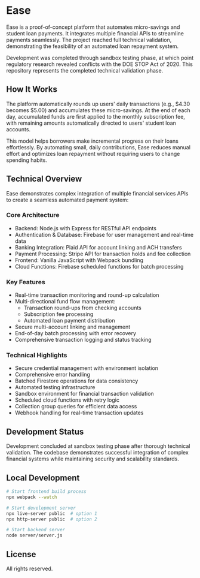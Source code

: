 # Ease

Ease is a proof-of-concept platform that automates micro-savings and student loan payments. It integrates multiple financial APIs to streamline payments seamlessly. The project reached full technical validation, demonstrating the feasibility of an automated loan repayment system.

Development was completed through sandbox testing phase, at which point regulatory research revealed conflicts with the DOE STOP Act of 2020. This repository represents the completed technical validation phase.

## How It Works
The platform automatically rounds up users' daily transactions (e.g., $4.30 becomes $5.00) and accumulates these micro-savings. At the end of each day, accumulated funds are first applied to the monthly subscription fee, with remaining amounts automatically directed to users' student loan accounts.

This model helps borrowers make incremental progress on their loans effortlessly. By automating small, daily contributions, Ease reduces manual effort and optimizes loan repayment without requiring users to change spending habits.

## Technical Overview

Ease demonstrates complex integration of multiple financial services APIs to create a seamless automated payment system:

### Core Architecture
- Backend: Node.js with Express for RESTful API endpoints
- Authentication & Database: Firebase for user management and real-time data
- Banking Integration: Plaid API for account linking and ACH transfers
- Payment Processing: Stripe API for transaction holds and fee collection
- Frontend: Vanilla JavaScript with Webpack bundling
- Cloud Functions: Firebase scheduled functions for batch processing

### Key Features
- Real-time transaction monitoring and round-up calculation
- Multi-directional fund flow management:
  - Transaction round-ups from checking accounts
  - Subscription fee processing
  - Automated loan payment distribution
- Secure multi-account linking and management
- End-of-day batch processing with error recovery
- Comprehensive transaction logging and status tracking

### Technical Highlights
- Secure credential management with environment isolation
- Comprehensive error handling
- Batched Firestore operations for data consistency
- Automated testing infrastructure
- Sandbox environment for financial transaction validation
- Scheduled cloud functions with retry logic
- Collection group queries for efficient data access
- Webhook handling for real-time transaction updates

## Development Status
Development concluded at sandbox testing phase after thorough technical validation. The codebase demonstrates successful integration of complex financial systems while maintaining security and scalability standards.

## Local Development
```bash
# Start frontend build process
npx webpack --watch

# Start development server
npx live-server public  # option 1
npx http-server public  # option 2

# Start backend server
node server/server.js
```

## License
All rights reserved.